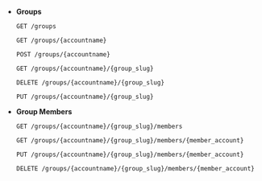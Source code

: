 * **Groups**

  `GET /groups`

  `GET /groups/{accountname}`

  `POST /groups/{accountname}`

  `GET /groups/{accountname}/{group_slug}`

  `DELETE /groups/{accountname}/{group_slug}`

  `PUT /groups/{accountname}/{group_slug}`
  

* **Group Members**

  `GET /groups/{accountname}/{group_slug}/members`

  `GET /groups/{accountname}/{group_slug}/members/{member_account}`

  `PUT /groups/{accountname}/{group_slug}/members/{member_account}`

  `DELETE /groups/{accountname}/{group_slug}/members/{member_account}`
